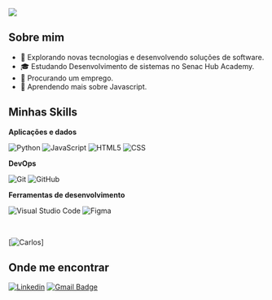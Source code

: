 ![](https://komarev.com/ghpvc/?username=yonnnxr&color=006bed)

## Sobre mim

- 🤔 Explorando novas tecnologias e desenvolvendo soluções de software.
- 🎓 Estudando Desenvolvimento de sistemas no Senac Hub Academy.
- 💼 Procurando um emprego.
- 🌱 Aprendendo mais sobre Javascript.

## Minhas Skills

**Aplicações e dados**

![Python](https://img.shields.io/badge/Python-14354C?style=for-the-badge&logo=python&logoColor=white)
![JavaScript](https://img.shields.io/badge/JavaScript-F7DF1E?style=for-the-badge&logo=javascript&logoColor=black)
![HTML5](https://img.shields.io/badge/HTML-239120?style=for-the-badge&logo=html5&logoColor=white)
![CSS](https://img.shields.io/badge/CSS-239120?&style=for-the-badge&logo=css3&logoColor=white)

**DevOps**

![Git](https://img.shields.io/badge/-Git-333333?style=flat&logo=git)
![GitHub](https://img.shields.io/badge/-GitHub-333333?style=flat&logo=github)

**Ferramentas de desenvolvimento**

![Visual Studio Code](https://img.shields.io/badge/-Visual%20Studio%20Code-333333?style=flat&logo=visual-studio-code&logoColor=007ACC)
![Figma](https://img.shields.io/badge/-Figma-333333?style=flat&logo=figma&logoColor=007ACC)

<br/>

[![Carlos](https://github-readme-stats.vercel.app/api/top-langs/?username=yonnnxr&hide=html&layout=compact&theme=default)]

## Onde me encontrar

[![Linkedin](https://img.shields.io/badge/-Carlos_Eduardo-blue?style=flat-square&logo=Linkedin&logoColor=white&link=www.linkedin.com/in/carlos-eduardo-52a34930a)](www.linkedin.com/in/carlos-eduardo-52a34930a)
[![Gmail Badge](https://img.shields.io/badge/-carlosborges2007edu@gmail.com-006bed?style=flat-square&logo=Gmail&logoColor=white&link=mailto:carlosborges2007edu@gmail.com)](mailto:carlosborges2007edu@gmail.com)
